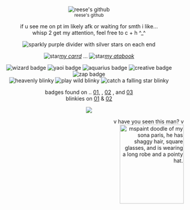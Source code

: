 <div align=center>
<img src="https://files.catbox.moe/ua0r8m.png" alt="reese's github"> <br>
<sup>reese's github</sup>
<br>
  
if u see me on pt im likely afk or waiting for smth i like... <br> whisp 2 get my attention, feel free to c + h ^_^

<img src="https://files.catbox.moe/d3s8px.gif" alt="sparkly purple divider with silver stars on each end">

<img src="https://files.catbox.moe/u35c9h.gif" alt="star">[*my carrd*](https://evilwizards.carrd.co/) ...  <img src="https://files.catbox.moe/laitdw.gif" alt="star">[*my atabook*](https://evillestwizard.atabook.org/?page=1)

<img src="https://files.catbox.moe/p7eeer.gif" alt="wizard badge"> 
<img src="https://files.catbox.moe/oyvjf3.gif" alt="yaoi badge"> <img src="https://files.catbox.moe/pqhz90.gif" alt="aquarius badge"> <img src="https://files.catbox.moe/zty6vk.gif" alt="creative badge"> <img src="https://file.garden/Zj8MKPoh-G9Y8EJE/pixels/shinybuttons/zap" alt="zap badge">
<br>
<img src="https://files.catbox.moe/2rankr.gif" alt="heavenly blinky">
<img src="https://files.catbox.moe/vusjy1.gif" alt= "play wild blinky"> <img src="https://i.postimg.cc/gkxbzw0d/IMG_7033.gif" alt="catch a falling star blinky"> 

badges found on .. [01,](https://rentry.org/lavender-buttons) , [02](https://rentry.org/shinybuttons) , and [03](https://rentry.org/excentrique13)
<br>blinkies on [01](https://rentry.co/borderblinkies) & [02](https://rentry.co/jaystamp)
<br>

![](https://komarev.com/ghpvc/?username=evillestwizard&color=lightgray&label=views+!!+&flat-square)
</div>
<div align=right>
  v have you seen this man? v <br>
<img src="https://files.catbox.moe/242i1b.png" width="170" height="210" alt= "mspaint doodle of my sona paris, he has shaggy hair, square glasses, and is wearing a long robe and a pointy hat."> <br>
</div>
